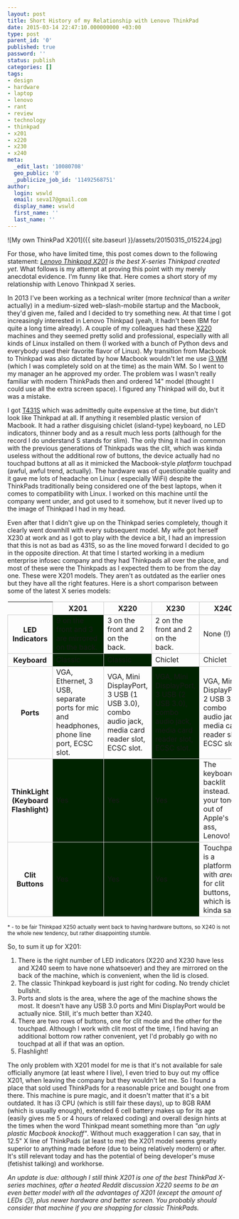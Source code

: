 ```yaml
---
layout: post
title: Short History of my Relationship with Lenovo ThinkPad
date: 2015-03-14 22:47:10.000000000 +03:00
type: post
parent_id: '0'
published: true
password: ''
status: publish
categories: []
tags:
- design
- hardware
- laptop
- lenovo
- rant
- review
- technology
- thinkpad
- x201
- x220
- x230
- x240
meta:
  _edit_last: '10080708'
  geo_public: '0'
  _publicize_job_id: '11492568751'
author:
  login: wswld
  email: seva17@gmail.com
  display_name: wswld
  first_name: ''
  last_name: ''
---
```


![My own ThinkPad X201]({{ site.baseurl }}/assets/20150315_015224.jpg)

For those, who have limited time, this post comes down to the following 
statement: *[Lenovo Thinkpad X201](
http://www.notebookreview.com/notebookreview/lenovo-thinkpad-x201-review) is 
the best X-series Thinkpad created yet*. What follows is my attempt at proving 
this point with my merely anecdotal evidence. I'm funny like that. Here comes a 
short story of my relationship with Lenovo Thinkpad X series.

In 2013 I've been working as a technical writer (more *technical* than a 
*writer* actually) in a medium-sized web-slash-mobile startup and the Macbook, 
they'd given me, failed and I decided to try something new. At that time I got 
increasingly interested in Lenovo Thinkpad (yeah, it hadn't been IBM for quite 
a long time already). A couple of my colleagues had these [X220](
http://www.notebookreview.com/notebookreview/lenovo-thinkpad-x220-review/) 
machines and they seemed pretty solid and professional, especially with all 
kinds of Linux installed on them (I worked with a bunch of Python devs and 
everybody used their favorite flavor of Linux). My transition from Macbook to 
Thinkpad was also dictated by how Macbook wouldn't let me use [i3 WM](
https://i3wm.org/) (which I was completely sold on at the time) as the main WM. 
So I went to my manager an he approved my order. The problem was I wasn't 
really familiar with modern ThinkPads then and ordered 14" model (thought I 
could use all the extra screen space). I figured any Thinkpad will do, but it 
was a mistake.

I got [T431S](
http://www.notebookreview.com/notebookreview/lenovo-thinkpad-t431s-review/) 
which was admittedly quite expensive at the time, but didn't look like Thinkpad 
at all. If anything it resembled  plastic version of Macbook. It had a rather 
disguising chiclet (island-type) keyboard, no LED indicators, thinner body and 
as a result much less ports (although for the record I do understand S stands 
for slim). The only thing it had in common with the previous generations of 
Thinkpads was the clit, which was kinda useless without the additional row of 
buttons, the device actually had no touchpad buttons at all as it mimicked the 
Macbook-style *platform* touchpad (awful, awful trend, actually). The hardware 
was of questionable quality and it gave me lots of headache on Linux (
especially WiFi) despite the ThinkPads traditionally being considered one of 
the best laptops, when it comes to compatibility with Linux. I worked on this 
machine until the  company went under, and got used to it somehow, but it never 
lived up to the image of Thinkpad I had in my head.

Even after that I didn't give up on the Thinkpad series completely, though it 
clearly went downhill with every subsequent model. My wife got herself X230 at 
work and as I got to play with the device a bit, I had an impression that this 
is not as bad as 431S, so as the line moved forward I decided to go in the 
opposite direction. At that time I started working in a medium enterprise 
infosec company and they had Thinkpads all over the place, and most of these 
were the Thinkpads as I expected them to be from the day one. These were 
X201 models. They aren't as outdated as the earlier ones but they have all the 
right features. Here is a short comparison between some of the latest X series 
models:

<table style="width:100%;">
<tbody>
<tr>
<th></th>
<th style="border:1px solid #cccccc;">X201</th>
<th style="border:1px solid #cccccc;">X220</th>
<th style="border:1px solid #cccccc;">X230</th>
<th style="border:1px solid #cccccc;">X240</th>
</tr>
<tr>
<th style="border:1px solid #cccccc;">LED Indicators</th>
<td style="border:1px solid #cccccc;background-color:#002300;">9 on the front and 3 are mirrored on the back.</td>
<td style="border:1px solid #cccccc;">3 on the front and 2 on the back.</td>
<td style="border:1px solid #cccccc;">2 on the front and 2 on the back.</td>
<td style="border:1px solid #cccccc;">None (!)</td>
</tr>
<tr>
<th style="border:1px solid #cccccc;">Keyboard</th>
<td style="border:1px solid #cccccc;background-color:#002300;">Classic</td>
<td style="border:1px solid #cccccc;background-color:#002300;">Classic</td>
<td style="border:1px solid #cccccc;">Chiclet</td>
<td style="border:1px solid #cccccc;">Chiclet</td>
</tr>
<tr>
<th style="border:1px solid #cccccc;">Ports</th>
<td style="border:1px solid #cccccc;">VGA, Ethernet, 3 USB, separate ports for mic and headphones, phone line port, ECSC slot.</td>
<td style="border:1px solid #cccccc;">VGA, Mini DisplayPort, 3 USB (1 USB 3.0), combo audio jack, media card reader slot, ECSC slot.</td>
<td style="border:1px solid #cccccc;background-color:#002300;">VGA, Mini DisplayPort, 3 USB (2 USB 3.0), combo audio jack, media card reader slot, ECSC slot.</td>
<td style="border:1px solid #cccccc;">VGA, Mini DisplayPort, 2 USB 3.0, combo audio jack, media card reader slot, ECSC slot.</td>
</tr>
<tr>
<th style="border:1px solid #cccccc;">ThinkLight (Keyboard Flashlight)</th>
<td style="border:1px solid #cccccc;background-color:#002300;">Yes</td>
<td style="border:1px solid #cccccc;background-color:#002300;">Yes</td>
<td style="border:1px solid #cccccc;background-color:#002300;">Yes</td>
<td style="border:1px solid #cccccc;">The keyboard is backlit instead. Get your tongue out of Apple's ass, Lenovo!</td>
</tr>
<tr>
<th style="border:1px solid #cccccc;">Clit Buttons</th>
<td style="border:1px solid #cccccc;background-color:#002300;">Yes</td>
<td style="border:1px solid #cccccc;background-color:#002300;">Yes</td>
<td style="border:1px solid #cccccc;background-color:#002300;">Yes</td>
<td style="border:1px solid #cccccc;">Touchpad is a platform with <em>areas</em> for clit buttons, which is kinda sad.*</td>
</tr>
</tbody>
</table>

<small>* - to be fair Thinkpad X250 actually went back to having hardware 
buttons, so X240 is not the whole new tendency, but rather disappointing 
stumble.</small>

So, to sum it up for X201:

1. There is the right number of LED indicators (X220 and X230 have less and 
   X240 seem to have none whatsoever) and they are mirrored on the back of the 
   machine, which is convenient, when the lid is closed.
2. The classic Thinkpad keyboard is just right for coding. No trendy chiclet 
   bullshit.
3. Ports and slots is the area, where the age of the machine shows the most. It 
   doesn't have any USB 3.0 ports and Mini DisplayPort would be actually nice. 
   Still, it's much better than X240.
4. There are two rows of buttons, one for clit mode and the other for the 
   touchpad. Although I work with clit most of the time, I find having an 
   additional bottom row rather convenient, yet I'd probably go with no 
   touchpad at all if that was an option.
5. Flashlight!

The only problem with X201 model for me is that it's not available for sale 
officially anymore (at least where I live), I even tried to buy out my office 
X201, when leaving the company but they wouldn't let me. So I found a place 
that sold used ThinkPads for a reasonable price and bought one from there. This 
machine is pure magic, and it doesn't matter that it's a bit outdated. It has 
i3 CPU (which is still fair these days), up to 8GB RAM (which is usually 
enough), extended 6 cell battery makes up for its age (easily gives me 5 or 4 
hours of relaxed coding) and overall design hints at the times when the word 
Thinkpad meant something more than *"an ugly plastic Macbook knockoff"*. 
Without much exaggeration I can say, that in 12.5" X line of ThinkPads (at 
least to me) the X201 model seems greatly superior to anything made before (due 
to being relatively modern) or after. It's still relevant today and has the 
potential of being developer's muse (fetishist talking) and workhorse.

*An update is due: although I still think X201 is one of the best ThinkPad 
X-series machines, after a heated Reddit discussion X220 seems to be an even 
better model with all the advantages of X201 (except the amount of LEDs 😏), 
plus newer hardware and better screen. You probably should consider that 
machine if you are shopping for classic ThinkPads.*
